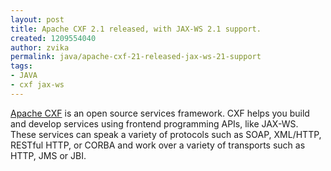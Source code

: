 ```yaml
---
layout: post
title: Apache CXF 2.1 released, with JAX-WS 2.1 support.
created: 1209554040
author: zvika
permalink: java/apache-cxf-21-released-jax-ws-21-support
tags:
- JAVA
- cxf jax-ws
---
```

<p><span class="thmr_call" id="thmr_42"><span class="thmr_call" id="thmr_6"><p><a href="http://cxf.apache.org/">Apache CXF</a> is an open source services framework. CXF helps you build and develop services using frontend programming APIs, like JAX-WS. These services can speak a variety of protocols such as SOAP, XML/HTTP, RESTful HTTP, or CORBA and work over a variety of transports such as HTTP, JMS or JBI.</p></span></span></p>

